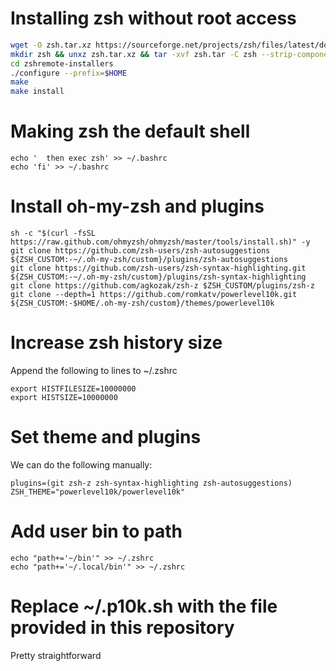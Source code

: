 # Installing zsh without root access

```bash
wget -O zsh.tar.xz https://sourceforge.net/projects/zsh/files/latest/download --no-check-certificate
mkdir zsh && unxz zsh.tar.xz && tar -xvf zsh.tar -C zsh --strip-components 1
cd zshremote-installers
./configure --prefix=$HOME
make
make install
```

# Making zsh the default shell

```echo 'if test -t 1;' >> ~/.bashrc
echo '  then exec zsh' >> ~/.bashrc
echo 'fi' >> ~/.bashrc
```

# Install oh-my-zsh and plugins

```
sh -c "$(curl -fsSL https://raw.github.com/ohmyzsh/ohmyzsh/master/tools/install.sh)" -y
git clone https://github.com/zsh-users/zsh-autosuggestions ${ZSH_CUSTOM:-~/.oh-my-zsh/custom}/plugins/zsh-autosuggestions
git clone https://github.com/zsh-users/zsh-syntax-highlighting.git ${ZSH_CUSTOM:-~/.oh-my-zsh/custom}/plugins/zsh-syntax-highlighting
git clone https://github.com/agkozak/zsh-z $ZSH_CUSTOM/plugins/zsh-z
git clone --depth=1 https://github.com/romkatv/powerlevel10k.git ${ZSH_CUSTOM:-$HOME/.oh-my-zsh/custom}/themes/powerlevel10k
```

# Increase zsh history size

Append the following to lines to ~/.zshrc
```
export HISTFILESIZE=10000000
export HISTSIZE=10000000
```

# Set theme and plugins

We can do the following manually:
```
plugins=(git zsh-z zsh-syntax-highlighting zsh-autosuggestions)
ZSH_THEME="powerlevel10k/powerlevel10k"
```

# Add user bin to path
```
echo "path+='~/bin'" >> ~/.zshrc
echo "path+='~/.local/bin'" >> ~/.zshrc
```

# Replace ~/.p10k.sh with the file provided in this repository

Pretty straightforward


